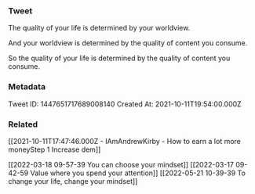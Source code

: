 ### Tweet
The quality of your life is determined by your worldview.

And your worldview is determined by the quality of content you consume.

So the quality of your life is determined by the quality of content you consume.

### Metadata
Tweet ID: 1447651717689008140
Created At: 2021-10-11T19:54:00.000Z

### Related
[[2021-10-11T17:47:46.000Z - IAmAndrewKirby - How to earn a lot more moneyStep 1 Increase dem]]

[[2022-03-18 09-57-39 You can choose your mindset]]
[[2022-03-17 09-42-59 Value where you spend your attention]]
[[2022-05-21 10-39-39 To change your life, change your mindset]]

